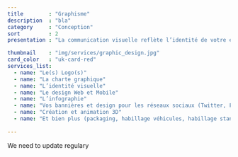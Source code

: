```yaml
---
title        : "Graphisme"
description  : "bla"
category     : "Conception"
sort         : 2
presentation : "La communication visuelle reflète l’identité de votre entreprise. LuxComBourg donnera une dimension graphique à votre marque et à vos services."

thumbnail    : "img/services/graphic_design.jpg"
card_color   : "uk-card-red"
services_list:
  - name: "Le(s) Logo(s)"
  - name: "La charte graphique"
  - name: "L’identité visuelle"
  - name: "Le design Web et Mobile"
  - name: "L’infographie"
  - name: "Vos bannières et design pour les réseaux sociaux (Twitter, Facebook, snapchat…)"
  - name: "Création et animation 3D"
  - name: "Et bien plus (packaging, habillage véhicules, habillage stand …)"
    
---
```


We need to update regulary